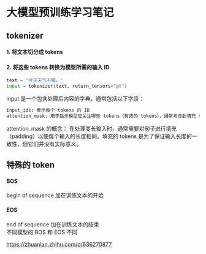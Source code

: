 # 大模型预训练学习笔记
## tokenizer
#### 1. 将文本切分成 tokens
#### 2. 将这些 tokens 转换为模型所需的输入 ID
```python
text = "今天天气不错。"  
input = tokenizer(text, return_tensors="pt") 
```
input 是一个包含处理后内容的字典，通常包括以下字段：
```python
input_ids: 表示每个 tokens 的 ID 
attention_mask: 用于指示模型应关注哪些 tokens（有效的 tokens），通常考虑到填充（padding）的情况
```
attention_mask 的概念：
在处理变长输入时，通常需要对句子进行填充（padding）以使每个输入的长度相同。填充的 tokens 是为了保证输入长度的一致性，但它们并没有实际意义。
## 特殊的 token
#### BOS
begin of sequence 加在训练文本的开始
#### EOS
end of sequence 加在训练文本的结束  
不同模型的 BOS 和 EOS 不同

https://zhuanlan.zhihu.com/p/636270877